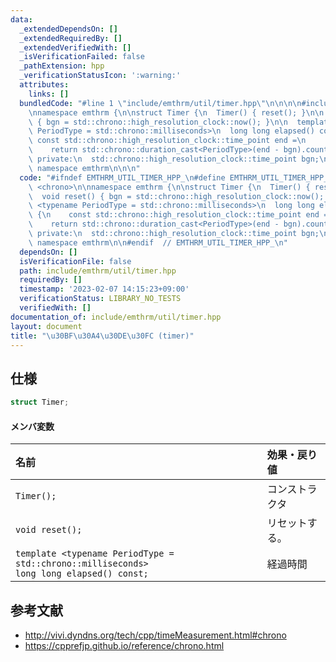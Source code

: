 ```yaml
---
data:
  _extendedDependsOn: []
  _extendedRequiredBy: []
  _extendedVerifiedWith: []
  _isVerificationFailed: false
  _pathExtension: hpp
  _verificationStatusIcon: ':warning:'
  attributes:
    links: []
  bundledCode: "#line 1 \"include/emthrm/util/timer.hpp\"\n\n\n\n#include <chrono>\n\
    \nnamespace emthrm {\n\nstruct Timer {\n  Timer() { reset(); }\n\n  void reset()\
    \ { bgn = std::chrono::high_resolution_clock::now(); }\n\n  template <typename\
    \ PeriodType = std::chrono::milliseconds>\n  long long elapsed() const {\n   \
    \ const std::chrono::high_resolution_clock::time_point end =\n        std::chrono::high_resolution_clock::now();\n\
    \    return std::chrono::duration_cast<PeriodType>(end - bgn).count();\n  }\n\n\
    \ private:\n  std::chrono::high_resolution_clock::time_point bgn;\n};\n\n}  //\
    \ namespace emthrm\n\n\n"
  code: "#ifndef EMTHRM_UTIL_TIMER_HPP_\n#define EMTHRM_UTIL_TIMER_HPP_\n\n#include\
    \ <chrono>\n\nnamespace emthrm {\n\nstruct Timer {\n  Timer() { reset(); }\n\n\
    \  void reset() { bgn = std::chrono::high_resolution_clock::now(); }\n\n  template\
    \ <typename PeriodType = std::chrono::milliseconds>\n  long long elapsed() const\
    \ {\n    const std::chrono::high_resolution_clock::time_point end =\n        std::chrono::high_resolution_clock::now();\n\
    \    return std::chrono::duration_cast<PeriodType>(end - bgn).count();\n  }\n\n\
    \ private:\n  std::chrono::high_resolution_clock::time_point bgn;\n};\n\n}  //\
    \ namespace emthrm\n\n#endif  // EMTHRM_UTIL_TIMER_HPP_\n"
  dependsOn: []
  isVerificationFile: false
  path: include/emthrm/util/timer.hpp
  requiredBy: []
  timestamp: '2023-02-07 14:15:23+09:00'
  verificationStatus: LIBRARY_NO_TESTS
  verifiedWith: []
documentation_of: include/emthrm/util/timer.hpp
layout: document
title: "\u30BF\u30A4\u30DE\u30FC (timer)"
---
```



## 仕様

```cpp
struct Timer;
```

#### メンバ変数

|名前|効果・戻り値|
|:--|:--|
|`Timer();`|コンストラクタ|
|`void reset();`|リセットする。|
|`template <typename PeriodType = std::chrono::milliseconds>`<br>`long long elapsed() const;`|経過時間|


## 参考文献

- http://vivi.dyndns.org/tech/cpp/timeMeasurement.html#chrono
- https://cpprefjp.github.io/reference/chrono.html
